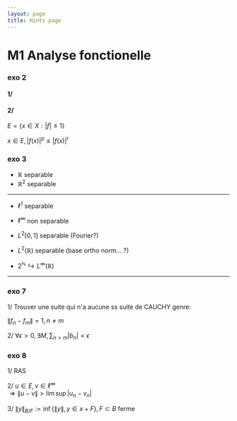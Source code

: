 ```yaml
---
layout: page
title: Hints page
---
```


# M1 Analyse fonctionelle


### exo 2

#### 1/

#### 2/
 $E= \{x \in X:|f| \leq 1 \}$

$x\in E, \,|f(x)|^p \leq |f(x)|^r$

### exo 3



- $\mathbb{R}$ separable
- $\mathbb{R}^2$ separable


---

- $\ell^1$ separable
- $\ell^\infty$ non separable
- $L^2[0,1]$ separable (Fourier?)
- $L^2(\mathbb{R})$ separable (base ortho norm... ?)

- $2^\mathbb{N} \hookrightarrow L^\infty(\mathbb{R})$

---

### exo 7

1/ Trouver une suite qui n'a aucune ss suite de CAUCHY genre:

$\|f_n - f_m \| = 1,\, n\neq m$

2/ $\forall \epsilon > 0,\, \exists M,\, \sum_{n>m} |b_n| < \epsilon$

### exo 8

1/ RAS

2/ $u \in E, v \in \ell^\infty$  
$\Rightarrow \| u - v \| > \lim \sup | u_n - v_n |$

3/ $\|y \|_{B/F} := \inf \{ \| y \|, y \in x + F\},\, F \subset B$ ferme
